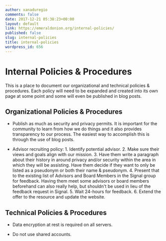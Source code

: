 ```yaml
---
author: xanaduregio
comments: false
date: 2017-12-21 05:38:23+00:00
layout: default
link: https://emeraldonion.org/internal-policies/
published: false
slug: internal-policies
title: internal-policies
wordpress_id: 656
---
```


# Internal Policies & Procedures


This is a place to document our organizational and technical policies & procedures. Each policy will need to be expanded and created into its own page at some point and some will even be published in blog posts.


## Organizational Policies & Procedures





 	
  * Publish as much as security and privacy permits. It is important for the community to learn from how we do things and it also provides transparency to our process. The easiest way to accomplish this is through the use of blog posts.

 	
  * Advisor recruiting policy: 1. Identify potential advisor. 2. Make sure their views and goals align with our mission. 3. Have them write a paragraph about their history in around privacy and/or security within the area in which they will be assisting. Have them decide if they want to only be listed as a pseudonym or both their name & pseudonym. 4. Present that to the existing list of Advisors and Board Members in the Signal group for feedback. Having them meet some advisors or board members beforehand can also really help, but shouldn't be used in lieu of the feedback request in Signal. 5. Wait 24-hours for feedback. 6. Extend the offer to the resource and update the website.




## Technical Policies & Procedures





 	
  * Data encryption at rest is required on all servers.

 	
  * Do not use shared accounts.


